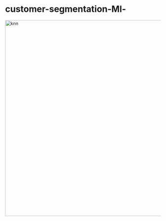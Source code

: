 # customer-segmentation-Ml-

<img width="634" alt="knn" src="https://github.com/user-attachments/assets/d9261440-d378-4e89-bded-b94ef4ad964d" />
